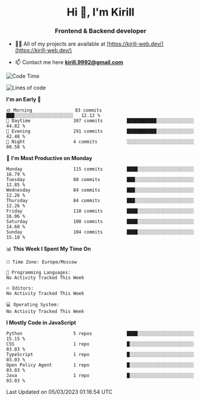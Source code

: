 <h1 align="center">Hi 👋, I'm Kirill</h1>
<h3 align="center">Frontend & Backend developer</h3>

- 👨‍💻 All of my projects are available at [https://kirill-web.dev/](https://kirill-web.dev/)

- 📫 Contact me here **kirill.9992@gmail.com**











<!--START_SECTION:waka-->
![Code Time](http://img.shields.io/badge/Code%20Time-1%2C295%20hrs%2048%20mins-blue)

![Lines of code](https://img.shields.io/badge/From%20Hello%20World%20I%27ve%20Written-3.0%20million%20lines%20of%20code-blue)

**I'm an Early 🐤** 

```text
🌞 Morning                83 commits          ███░░░░░░░░░░░░░░░░░░░░░░   12.12 % 
🌆 Daytime                307 commits         ███████████░░░░░░░░░░░░░░   44.82 % 
🌃 Evening                291 commits         ███████████░░░░░░░░░░░░░░   42.48 % 
🌙 Night                  4 commits           ░░░░░░░░░░░░░░░░░░░░░░░░░   00.58 % 
```
📅 **I'm Most Productive on Monday** 

```text
Monday                   115 commits         ████░░░░░░░░░░░░░░░░░░░░░   16.79 % 
Tuesday                  88 commits          ███░░░░░░░░░░░░░░░░░░░░░░   12.85 % 
Wednesday                84 commits          ███░░░░░░░░░░░░░░░░░░░░░░   12.26 % 
Thursday                 84 commits          ███░░░░░░░░░░░░░░░░░░░░░░   12.26 % 
Friday                   110 commits         ████░░░░░░░░░░░░░░░░░░░░░   16.06 % 
Saturday                 100 commits         ████░░░░░░░░░░░░░░░░░░░░░   14.60 % 
Sunday                   104 commits         ████░░░░░░░░░░░░░░░░░░░░░   15.18 % 
```


📊 **This Week I Spent My Time On** 

```text
🕑︎ Time Zone: Europe/Moscow

💬 Programming Languages: 
No Activity Tracked This Week

🔥 Editors: 
No Activity Tracked This Week

💻 Operating System: 
No Activity Tracked This Week
```

**I Mostly Code in JavaScript** 

```text
Python                   5 repos             ████░░░░░░░░░░░░░░░░░░░░░   15.15 % 
CSS                      1 repo              █░░░░░░░░░░░░░░░░░░░░░░░░   03.03 % 
TypeScript               1 repo              █░░░░░░░░░░░░░░░░░░░░░░░░   03.03 % 
Open Policy Agent        1 repo              █░░░░░░░░░░░░░░░░░░░░░░░░   03.03 % 
Java                     1 repo              █░░░░░░░░░░░░░░░░░░░░░░░░   03.03 % 
```




 Last Updated on 05/03/2023 01:16:54 UTC
<!--END_SECTION:waka-->
